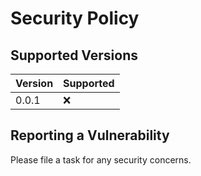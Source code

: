 # Security Policy

## Supported Versions

| Version | Supported          |
| ------- | ------------------ |
| 0.0.1   | :x: |

## Reporting a Vulnerability

Please file a task for any security concerns.
